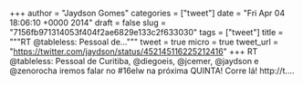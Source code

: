 
+++
author = "Jaydson Gomes"
categories = ["tweet"]
date = "Fri Apr 04 18:06:10 +0000 2014"
draft = false
slug = "7156fb971314053f404f2ae6829e133c2f633030"
tags = ["tweet"]
title = """RT @tableless: Pessoal de..."""
tweet = true
micro = true
tweet_url = "https://twitter.com/jaydson/status/452145116225212416"
+++
RT @tableless: Pessoal de Curitiba, @diegoeis, @jcemer, @jaydson e @zenorocha iremos falar no #16elw na próxima QUINTA! Corre lá! http://t.…
